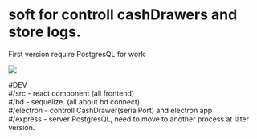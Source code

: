 <h1>soft for controll cashDrawers and store logs.</h1>  
<p>First version require PostgresQL for work</p>

<img src="https://i.ibb.co/Ch7pcDX/prev.png">  



#DEV  
#/src - react component (all frontend)  
#/bd - sequelize. (all about bd connect)  
#/electron - controll CashDrawer(serialPort) and electron app  
#/express - server PostgresQL, need to move to another process at later version.  
